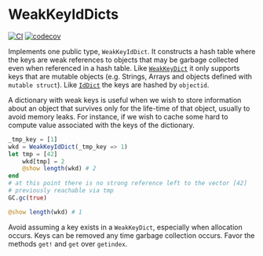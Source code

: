 # WeakKeyIdDicts

[![CI](https://github.com/beacon-biosignals/WeakKeyIdDicts.jl/actions/workflows/CI.yml/badge.svg?branch=main)](https://github.com/beacon-biosignals/WeakKeyIdDicts.jl/actions/workflows/CI.yml?query=branch%3Amain)
[![codecov](https://codecov.io/gh/beacon-biosignals/WeakKeyIdDicts.jl/branch/main/graph/badge.svg?token=IeRxFxQwG8&flag=WeakKeyIdDicts)](https://app.codecov.io/gh/beacon-biosignals/WeakKeyIdDicts.jl/tree/main)

Implements one public type, `WeakKeyIdDict`. It constructs a hash table where the keys are weak references to objects that may be garbage collected even when referenced in a hash table. Like [`WeakKeyDict`](https://docs.julialang.org/en/v1/base/collections/#Base.WeakKeyDict) it only supports keys that are mutable objects (e.g. Strings, Arrays and objects defined with `mutable struct`). Like [`IdDict`](https://docs.julialang.org/en/v1/base/collections/#Base.IdDict) the keys are hashed by `objectid`.

A dictionary with weak keys is useful when we wish to store information about an object that survives only for the life-time of that object, usually to avoid memory leaks. For instance, if we wish to cache some hard to compute value associated with the keys of the dictionary.

```julia
_tmp_key = [1]
wkd = WeakKeyIdDict(_tmp_key => 1)
let tmp = [42]
    wkd[tmp] = 2
    @show length(wkd) # 2
end
# at this point there is no strong reference left to the vector [42]
# previously reachable via tmp
GC.gc(true)

@show length(wkd) # 1
```
Avoid assuming a key exists in a `WeakKeyDict`, especially when allocation occurs. Keys can be removed any time garbage collection occurs. Favor the methods `get!` and `get` over `getindex`.
